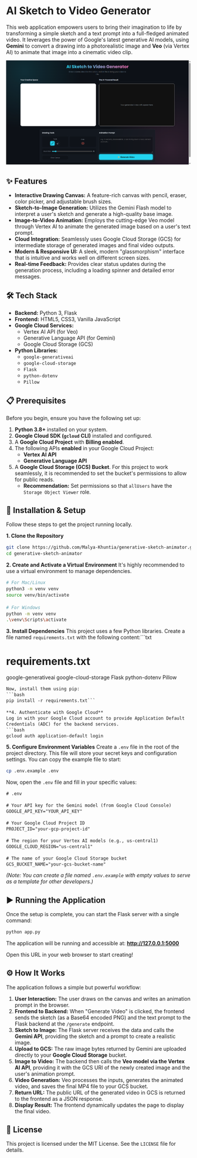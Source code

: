 # AI Sketch to Video Generator

This web application empowers users to bring their imagination to life by transforming a simple sketch and a text prompt into a full-fledged animated video. It leverages the power of Google's latest generative AI models, using **Gemini** to convert a drawing into a photorealistic image and **Veo** (via Vertex AI) to animate that image into a cinematic video clip.

![generative-sketch-animator User Interface](./assets/UI.png)

## ✨ Features

- **Interactive Drawing Canvas:** A feature-rich canvas with pencil, eraser, color picker, and adjustable brush sizes.
- **Sketch-to-Image Generation:** Utilizes the Gemini Flash model to interpret a user's sketch and generate a high-quality base image.
- **Image-to-Video Animation:** Employs the cutting-edge Veo model through Vertex AI to animate the generated image based on a user's text prompt.
- **Cloud Integration:** Seamlessly uses Google Cloud Storage (GCS) for intermediate storage of generated images and final video outputs.
- **Modern & Responsive UI:** A sleek, modern "glassmorphism" interface that is intuitive and works well on different screen sizes.
- **Real-time Feedback:** Provides clear status updates during the generation process, including a loading spinner and detailed error messages.

## 🛠️ Tech Stack

- **Backend:** Python 3, Flask
- **Frontend:** HTML5, CSS3, Vanilla JavaScript
- **Google Cloud Services:**
    - Vertex AI API (for Veo)
    - Generative Language API (for Gemini)
    - Google Cloud Storage (GCS)
- **Python Libraries:**
    - `google-generativeai`
    - `google-cloud-storage`
    - `Flask`
    - `python-dotenv`
    - `Pillow`

## 📋 Prerequisites

Before you begin, ensure you have the following set up:

1.  **Python 3.8+** installed on your system.
2.  **Google Cloud SDK (`gcloud` CLI)** installed and configured.
3.  A **Google Cloud Project** with **Billing enabled**.
4.  The following APIs **enabled** in your Google Cloud Project:
    - **Vertex AI API**
    - **Generative Language API**
5.  A **Google Cloud Storage (GCS) Bucket**. For this project to work seamlessly, it is recommended to set the bucket's permissions to allow for public reads.
    - **Recommendation:** Set permissions so that `allUsers` have the `Storage Object Viewer` role.

## 🚀 Installation & Setup

Follow these steps to get the project running locally.

**1. Clone the Repository**
```bash
git clone https://github.com/Malya-Khuntia/generative-sketch-animator.git
cd generative-sketch-animator
```

**2. Create and Activate a Virtual Environment**
It's highly recommended to use a virtual environment to manage dependencies.
```bash
# For Mac/Linux
python3 -m venv venv
source venv/bin/activate

# For Windows
python -m venv venv
.\venv\Scripts\activate
```

**3. Install Dependencies**
This project uses a few Python libraries. Create a file named `requirements.txt` with the following content:```txt
# requirements.txt
google-generativeai
google-cloud-storage
Flask
python-dotenv
Pillow
```
Now, install them using pip:
```bash
pip install -r requirements.txt```

**4. Authenticate with Google Cloud**
Log in with your Google Cloud account to provide Application Default Credentials (ADC) for the backend services.
```bash
gcloud auth application-default login
```

**5. Configure Environment Variables**
Create a `.env` file in the root of the project directory. This file will store your secret keys and configuration settings. You can copy the example file to start:
```bash
cp .env.example .env
```
Now, open the `.env` file and fill in your specific values:

```env
# .env

# Your API key for the Gemini model (from Google Cloud Console)
GOOGLE_API_KEY="YOUR_API_KEY"

# Your Google Cloud Project ID
PROJECT_ID="your-gcp-project-id"

# The region for your Vertex AI models (e.g., us-central1)
GOOGLE_CLOUD_REGION="us-central1"

# The name of your Google Cloud Storage bucket
GCS_BUCKET_NAME="your-gcs-bucket-name"
```
*(Note: You can create a file named `.env.example` with empty values to serve as a template for other developers.)*


## ▶️ Running the Application

Once the setup is complete, you can start the Flask server with a single command:

```bash
python app.py
```

The application will be running and accessible at: **http://127.0.0.1:5000**

Open this URL in your web browser to start creating!

## ⚙️ How It Works

The application follows a simple but powerful workflow:

1.  **User Interaction:** The user draws on the canvas and writes an animation prompt in the browser.
2.  **Frontend to Backend:** When "Generate Video" is clicked, the frontend sends the sketch (as a Base64 encoded PNG) and the text prompt to the Flask backend at the `/generate` endpoint.
3.  **Sketch to Image:** The Flask server receives the data and calls the **Gemini API**, providing the sketch and a prompt to create a realistic image.
4.  **Upload to GCS:** The raw image bytes returned by Gemini are uploaded directly to your **Google Cloud Storage** bucket.
5.  **Image to Video:** The backend then calls the **Veo model via the Vertex AI API**, providing it with the GCS URI of the newly created image and the user's animation prompt.
6.  **Video Generation:** Veo processes the inputs, generates the animated video, and saves the final MP4 file to your GCS bucket.
7.  **Return URL:** The public URL of the generated video in GCS is returned to the frontend as a JSON response.
8.  **Display Result:** The frontend dynamically updates the page to display the final video.

## 📄 License

This project is licensed under the MIT License. See the `LICENSE` file for details.